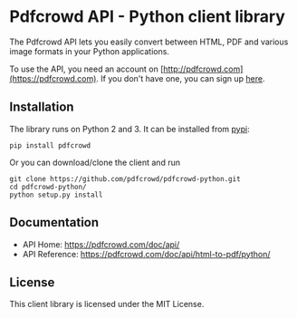 # Pdfcrowd API - Python client library

The Pdfcrowd API lets you easily convert between HTML, PDF and various image
formats in your Python applications.

To use the API, you need an account on
[http://pdfcrowd.com](https://pdfcrowd.com). If you don't have one, you
can sign up [here](https://pdfcrowd.com/pricing/api/).

## Installation

The library runs on Python 2 and 3. It can be installed from
[pypi](http://pypi.python.org/pypi/pdfcrowd/):

    pip install pdfcrowd

Or you can download/clone the client and run

    git clone https://github.com/pdfcrowd/pdfcrowd-python.git
    cd pdfcrowd-python/
    python setup.py install

## Documentation

* API Home:  <https://pdfcrowd.com/doc/api/>
* API Reference:  <https://pdfcrowd.com/doc/api/html-to-pdf/python/>

## License

This client library is licensed under the MIT License.

